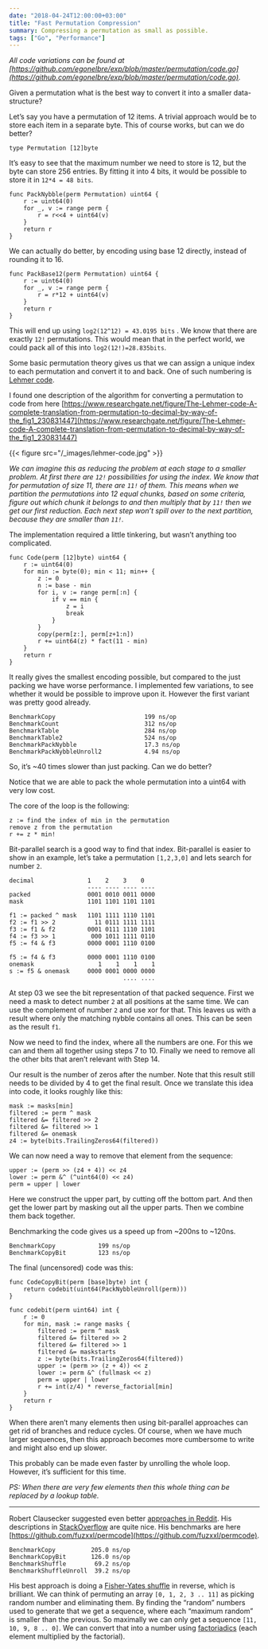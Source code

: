 ```yaml
---
date: "2018-04-24T12:00:00+03:00"
title: "Fast Permutation Compression"
summary: Compressing a permutation as small as possible.
tags: ["Go", "Performance"]
---
```



_All code variations can be found at [https://github.com/egonelbre/exp/blob/master/permutation/code.go](https://github.com/egonelbre/exp/blob/master/permutation/code.go)._

Given a permutation what is the best way to convert it into a smaller data-structure?

Let’s say you have a permutation of 12 items. A trivial approach would be to store each item in a separate byte. This of course works, but can we do better?

```
type Permutation [12]byte
```

It’s easy to see that the maximum number we need to store is 12, but the byte can store 256 entries. By fitting it into 4 bits, it would be possible to store it in `12*4 = 48 bits`.

```
func PackNybble(perm Permutation) uint64 {  
    r := uint64(0)  
    for _, v := range perm {  
        r = r<<4 + uint64(v)  
    }  
    return r  
}
```

We can actually do better, by encoding using base 12 directly, instead of rounding it to 16.

```
func PackBase12(perm Permutation) uint64 {  
    r := uint64(0)  
    for _, v := range perm {  
        r = r*12 + uint64(v)  
    }  
    return r  
}
```

This will end up using `log2(12^12) = 43.0195 bits` . We know that there are exactly `12!` permutations. This would mean that in the perfect world, we could pack all of this into `log2(12!)=28.835bits`.

Some basic permutation theory gives us that we can assign a unique index to each permutation and convert it to and back. One of such numbering is [Lehmer code](https://en.wikipedia.org/wiki/Lehmer_code).

I found one description of the algorithm for converting a permutation to code from here [https://www.researchgate.net/figure/The-Lehmer-code-A-complete-translation-from-permutation-to-decimal-by-way-of-the_fig1_230831447](https://www.researchgate.net/figure/The-Lehmer-code-A-complete-translation-from-permutation-to-decimal-by-way-of-the_fig1_230831447)

{{< figure src="/_images/lehmer-code.jpg" >}}

_We can imagine this as reducing the problem at each stage to a smaller problem. At first there are `12!` possibilities for using the index. We know that for permutation of size 11, there are `11!` of them. This means when we partition the permutations into 12 equal chunks, based on some criteria, figure out which chunk it belongs to and then multiply that by `11!` then we get our first reduction. Each next step won’t spill over to the next partition, because they are smaller than `11!`._

The implementation required a little tinkering, but wasn’t anything too complicated.

```
func Code(perm [12]byte) uint64 {  
    r := uint64(0)  
    for min := byte(0); min < 11; min++ {  
        z := 0  
        n := base - min  
        for i, v := range perm[:n] {  
            if v == min {  
                z = i  
                break  
            }  
        }  
        copy(perm[z:], perm[z+1:n])  
        r += uint64(z) * fact(11 - min)  
    }  
    return r  
}
```

It really gives the smallest encoding possible, but compared to the just packing we have worse performance. I implemented few variations, to see whether it would be possible to improve upon it. However the first variant was pretty good already.

```
BenchmarkCopy                         199 ns/op  
BenchmarkCount                        312 ns/op  
BenchmarkTable                        284 ns/op  
BenchmarkTable2                       524 ns/op  
BenchmarkPackNybble                   17.3 ns/op  
BenchmarkPackNybbleUnroll2            4.94 ns/op
```

So, it’s ~40 times slower than just packing. Can we do better?

Notice that we are able to pack the whole permutation into a uint64 with very low cost.

The core of the loop is the following:

```
z := find the index of min in the permutation  
remove z from the permutation  
r += z * min!
```

Bit-parallel search is a good way to find that index. Bit-parallel is easier to show in an example, let’s take a permutation `[1,2,3,0]` and lets search for number `2`.

```
decimal               1    2    3    0  
                      ---- ---- ---- ----  
packed                0001 0010 0011 0000  
mask                  1101 1101 1101 1101  
  
f1 := packed ^ mask   1101 1111 1110 1101  
f2 := f1 >> 2           11 0111 1111 1111  
f3 := f1 & f2         0001 0111 1110 1101  
f4 := f3 >> 1          000 1011 1111 0110  
f5 := f4 & f3         0000 0001 1110 0100  
  
f5 := f4 & f3         0000 0001 1110 0100  
onemask                  1    1    1    1  
s := f5 & onemask     0000 0001 0000 0000  
                                .... ....
```

At step 03 we see the bit representation of that packed sequence. First we need a mask to detect number `2` at all positions at the same time. We can use the complement of number `2` and use xor for that. This leaves us with a result where only the matching nybble contains all ones. This can be seen as the result `f1`.

Now we need to find the index, where all the numbers are one. For this we can and them all together using steps 7 to 10. Finally we need to remove all the other bits that aren’t relevant with Step 14.

Our result is the number of zeros after the number. Note that this result still needs to be divided by 4 to get the final result. Once we translate this idea into code, it looks roughly like this:

```
mask := masks[min]  
filtered := perm ^ mask  
filtered &= filtered >> 2  
filtered &= filtered >> 1  
filtered &= onemask  
z4 := byte(bits.TrailingZeros64(filtered))
```

We can now need a way to remove that element from the sequence:

```
upper := (perm >> (z4 + 4)) << z4  
lower := perm &^ (^uint64(0) << z4)  
perm = upper | lower
```

Here we construct the upper part, by cutting off the bottom part. And then get the lower part by masking out all the upper parts. Then we combine them back together.

Benchmarking the code gives us a speed up from ~200ns to ~120ns.

```
BenchmarkCopy            199 ns/op  
BenchmarkCopyBit         123 ns/op
```

The final (uncensored) code was this:

```
func CodeCopyBit(perm [base]byte) int {  
    return codebit(uint64(PackNybbleUnroll(perm)))  
}

func codebit(perm uint64) int {
    r := 0
    for min, mask := range masks {
        filtered := perm ^ mask
        filtered &= filtered >> 2
        filtered &= filtered >> 1
        filtered &= maskstarts
        z := byte(bits.TrailingZeros64(filtered))
        upper := (perm >> (z + 4)) << z
        lower := perm &^ (fullmask << z)
        perm = upper | lower
        r += int(z/4) * reverse_factorial[min]
    }
    return r
}
```

When there aren’t many elements then using bit-parallel approaches can get rid of branches and reduce cycles. Of course, when we have much larger sequences, then this approach becomes more cumbersome to write and might also end up slower.

This probably can be made even faster by unrolling the whole loop. However, it’s sufficient for this time.

_PS: When there are very few elements then this whole thing can be replaced by a lookup table._

---

Robert Clausecker suggested even better [approaches in Reddit](https://www.reddit.com/r/golang/comments/8ems5n/fast_permutation_compression/dxxm8et/). His descriptions in [StackOverflow](https://stackoverflow.com/questions/39623081/how-can-i-effectively-encode-decode-a-compressed-position-description/39706321#39706321) are quite nice. His benchmarks are here [https://github.com/fuzxxl/permcode](https://github.com/fuzxxl/permcode).

```
BenchmarkCopy          205.0 ns/op  
BenchmarkCopyBit       126.0 ns/op  
BenchmarkShuffle        69.2 ns/op  
BenchmarkShuffleUnroll  39.2 ns/op
```

His best approach is doing a [Fisher-Yates shuffle](https://en.wikipedia.org/wiki/Fisher%E2%80%93Yates_shuffle) in reverse, which is brilliant. We can think of permuting an array `[0, 1, 2, 3 .. 11]` as picking random number and eliminating them. By finding the “random” numbers used to generate that we get a sequence, where each “maximum random” is smaller than the previous. So maximally we can only get a sequence `[11, 10, 9, 8 .. 0]`. We can convert that into a number using [factoriadics](https://en.wikipedia.org/wiki/Factorial_number_system) (each element multiplied by the factorial).